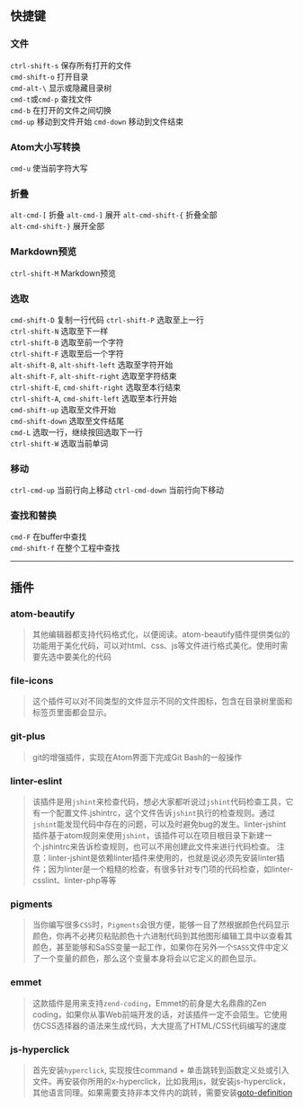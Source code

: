 ## 快捷键

### 文件
`ctrl-shift-s`  保存所有打开的文件  
`cmd-shift-o`  打开目录  
`cmd-alt-\`   显示或隐藏目录树  
`cmd-t`或`cmd-p` 查找文件  
`cmd-b` 在打开的文件之间切换  
`cmd-up` 移动到文件开始
`cmd-down` 移动到文件结束

<!-- more -->

### Atom大小写转换
`cmd-u` 使当前字符大写

### 折叠
`alt-cmd-[` 折叠
`alt-cmd-]` 展开
`alt-cmd-shift-{` 折叠全部  
`alt-cmd-shift-}` 展开全部

### Markdown预览
`ctrl-shift-M` Markdown预览

### 选取
`cmd-shift-D` 复制一行代码
`ctrl-shift-P`  选取至上一行  
`ctrl-shift-N`  选取至下一样  
`ctrl-shift-B`  选取至前一个字符  
`ctrl-shift-F`  选取至后一个字符  
`alt-shift-B`, `alt-shift-left`  选取至字符开始  
`alt-shift-F`, `alt-shift-right`  选取至字符结束  
`ctrl-shift-E`, `cmd-shift-right`  选取至本行结束  
`ctrl-shift-A`, `cmd-shift-left`  选取至本行开始  
`cmd-shift-up`  选取至文件开始  
`cmd-shift-down`  选取至文件结尾  
`cmd-L`  选取一行，继续按回选取下一行  
`ctrl-shift-W`  选取当前单词  

### 移动
`ctrl-cmd-up` 当前行向上移动
`ctrl-cmd-down` 当前行向下移动

### 查找和替换  
`cmd-F` 在buffer中查找  
`cmd-shift-f` 在整个工程中查找  

---

## 插件

### atom-beautify
> 其他编辑器都支持代码格式化，以便阅读。atom-beautify插件提供类似的功能用于美化代码，可以对html、css、js等文件进行格式美化。使用时需要先选中要美化的代码

### file-icons
> 这个插件可以对不同类型的文件显示不同的文件图标，包含在目录树里面和标签页里面都会显示。

### git-plus
> git的增强插件，实现在Atom界面下完成Git Bash的一般操作

### linter-eslint
> 该插件是用`jshint`来检查代码，想必大家都听说过`jshint`代码检查工具，它有一个配置文件.jshintrc，这个文件告诉`jshint`执行的检查规则。通过`jshint`能发现代码中存在的问题，可以及时避免bug的发生。linter-jshint插件基于atom规则来使用`jshint`，该插件可以在项目根目录下新建一个.jshintrc来告诉检查规则，也可以不用创建此文件来进行代码检查。
注意：linter-jshint是依赖linter插件来使用的，也就是说必须先安装linter插件；因为linter是一个粗糙的检查，有很多针对专门项的代码检查，如linter-csslint、linter-php等等

### pigments
> 当你编写很多`CSS`时，`Pigments`会很方便，能够一目了然根据颜色代码显示颜色，你再不必拷贝粘贴颜色十六进制代码到其他图形编辑工具中以查看其颜色，甚至能够和SaSS变量一起工作，如果你在另外一个`SASS`文件中定义了一个变量的颜色，那么这个变量本身将会以它定义的颜色显示。

### emmet
> 这款插件是用来支持`zend-coding`，Emmet的前身是大名鼎鼎的Zen coding，如果你从事Web前端开发的话，对该插件一定不会陌生。它使用仿CSS选择器的语法来生成代码，大大提高了HTML/CSS代码编写的速度

### js-hyperclick
> 首先安装`hyperclick`, 实现按住command + 单击跳转到函数定义处或引入文件。再安装你所用的x-hyperclick，比如我用js，就安装js-hyperclick，其他语言同理。如果需要支持非本文件内的跳转，需要安装[goto-definition](https://github.com/faceair/atom-goto-definition)
